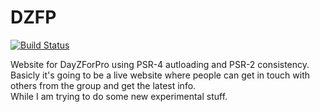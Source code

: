 # DZFP
[![Build Status](https://travis-ci.org/CodingRoy/DZFP.svg?branch=master)](https://travis-ci.org/CodingRoy/DZFP)

Website for DayZForPro using PSR-4 autloading and PSR-2 consistency.<br>
Basicly it's going to be a live website where people can get in touch with others from the group and get the latest info.<br>
While I am trying to do some new experimental stuff.
